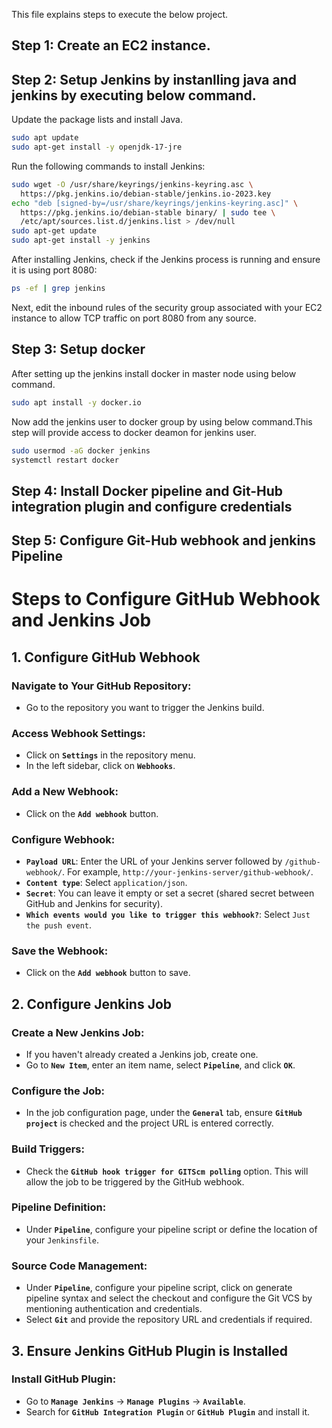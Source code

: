 This file explains steps to execute the below project.

## Step 1: Create an EC2 instance.
## Step 2: Setup Jenkins by instanlling java and jenkins by executing below command.
Update the package lists and install Java.

```sh
sudo apt update
sudo apt-get install -y openjdk-17-jre
```
Run the following commands to install Jenkins:

```sh
sudo wget -O /usr/share/keyrings/jenkins-keyring.asc \
  https://pkg.jenkins.io/debian-stable/jenkins.io-2023.key
echo "deb [signed-by=/usr/share/keyrings/jenkins-keyring.asc]" \
  https://pkg.jenkins.io/debian-stable binary/ | sudo tee \
  /etc/apt/sources.list.d/jenkins.list > /dev/null
sudo apt-get update
sudo apt-get install -y jenkins
```
After installing Jenkins, check if the Jenkins process is running and ensure it is using port 8080:

```sh
ps -ef | grep jenkins
```

Next, edit the inbound rules of the security group associated with your EC2 instance to allow TCP traffic on port 8080 from any source.

## Step 3: Setup docker 
After setting up the jenkins install docker in master node using below command.

```sh
sudo apt install -y docker.io
```

Now add the jenkins user to docker group by using below command.This step will provide access to docker deamon for jenkins user.

```sh
sudo usermod -aG docker jenkins
systemctl restart docker
```
## Step 4: Install Docker pipeline and Git-Hub integration plugin and configure credentials

## Step 5: Configure Git-Hub webhook and jenkins Pipeline

# Steps to Configure GitHub Webhook and Jenkins Job

## 1. Configure GitHub Webhook

### Navigate to Your GitHub Repository:
- Go to the repository you want to trigger the Jenkins build.

### Access Webhook Settings:
- Click on **`Settings`** in the repository menu.
- In the left sidebar, click on **`Webhooks`**.

### Add a New Webhook:
- Click on the **`Add webhook`** button.

### Configure Webhook:
- **`Payload URL`**: Enter the URL of your Jenkins server followed by `/github-webhook/`. For example, `http://your-jenkins-server/github-webhook/`.
- **`Content type`**: Select `application/json`.
- **`Secret`**: You can leave it empty or set a secret (shared secret between GitHub and Jenkins for security).
- **`Which events would you like to trigger this webhook?`**: Select `Just the push event`.

### Save the Webhook:
- Click on the **`Add webhook`** button to save.

## 2. Configure Jenkins Job

### Create a New Jenkins Job:
- If you haven't already created a Jenkins job, create one. 
- Go to **`New Item`**, enter an item name, select **`Pipeline`**, and click **`OK`**.

### Configure the Job:
- In the job configuration page, under the **`General`** tab, ensure **`GitHub project`** is checked and the project URL is entered correctly.

### Build Triggers:
- Check the **`GitHub hook trigger for GITScm polling`** option. This will allow the job to be triggered by the GitHub webhook.

### Pipeline Definition:
- Under **`Pipeline`**, configure your pipeline script or define the location of your `Jenkinsfile`.

### Source Code Management:
- Under **`Pipeline`**, configure your pipeline script, click on generate pipeline syntax and select the checkout and configure the Git VCS by mentioning authentication and credentials.
- Select **`Git`** and provide the repository URL and credentials if required.

## 3. Ensure Jenkins GitHub Plugin is Installed

### Install GitHub Plugin:
- Go to **`Manage Jenkins`** -> **`Manage Plugins`** -> **`Available`**.
- Search for **`GitHub Integration Plugin`** or **`GitHub Plugin`** and install it.


